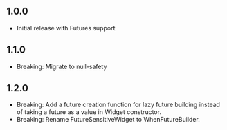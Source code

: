 ## 1.0.0

* Initial release with Futures support

## 1.1.0

* Breaking: Migrate to null-safety

## 1.2.0

* Breaking: Add a future creation function for lazy future building instead of taking a future as a value in Widget constructor.
* Breaking: Rename FutureSensitiveWidget to WhenFutureBuilder.
